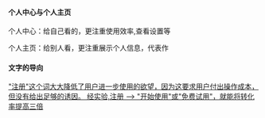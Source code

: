 

#### 个人中心与个人主页

个人中心：给自己看的，更注重使用效率,查看设置等

个人主页：给别人看，更注重展示个人信息，代表作



#### 文字的导向

["注册"这个词大大降低了用户进一步使用的欲望，因为这要求用户付出操作成本，但没有给出足够的诱因。
经实验,注册 --> "开始使用"或"免费试用"，就能将转化率提高三倍](https://www.gkogan.co/blog/stop-asking-me-to-sign-up/)